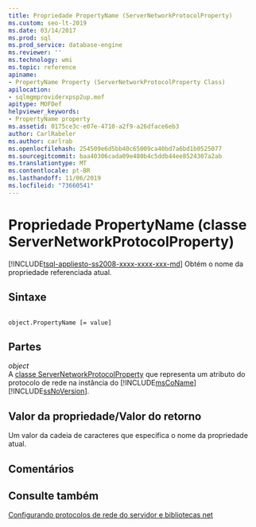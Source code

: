 ```yaml
---
title: Propriedade PropertyName (ServerNetworkProtocolProperty)
ms.custom: seo-lt-2019
ms.date: 03/14/2017
ms.prod: sql
ms.prod_service: database-engine
ms.reviewer: ''
ms.technology: wmi
ms.topic: reference
apiname:
- PropertyName Property (ServerNetworkProtocolProperty Class)
apilocation:
- sqlmgmproviderxpsp2up.mof
apitype: MOFDef
helpviewer_keywords:
- PropertyName property
ms.assetid: 0175ce3c-e07e-4710-a2f9-a26dface6eb3
author: CarlRabeler
ms.author: carlrab
ms.openlocfilehash: 254509e6d5bb40c65009ca40bd7a6bd1b0525077
ms.sourcegitcommit: baa40306cada09e480b4c5ddb44ee8524307a2ab
ms.translationtype: MT
ms.contentlocale: pt-BR
ms.lasthandoff: 11/06/2019
ms.locfileid: "73660541"
---
```

# <a name="propertyname-property-servernetworkprotocolproperty-class"></a>Propriedade PropertyName (classe ServerNetworkProtocolProperty)
[!INCLUDE[tsql-appliesto-ss2008-xxxx-xxxx-xxx-md](../../../includes/tsql-appliesto-ss2008-xxxx-xxxx-xxx-md.md)]
  Obtém o nome da propriedade referenciada atual.  
  
## <a name="syntax"></a>Sintaxe  
  
```  
  
object.PropertyName [= value]  
```  
  
## <a name="parts"></a>Partes  
 *object*  
 A [classe ServerNetworkProtocolProperty](../../../relational-databases/wmi-provider-configuration-classes/servernetworkprotocolproperty-class/servernetworkprotocolproperty-class.md) que representa um atributo do protocolo de rede na instância do [!INCLUDE[msCoName](../../../includes/msconame-md.md)] [!INCLUDE[ssNoVersion](../../../includes/ssnoversion-md.md)].  
  
## <a name="property-valuereturn-value"></a>Valor da propriedade/Valor do retorno  
 Um valor da cadeia de caracteres que especifica o nome da propriedade atual.  
  
## <a name="remarks"></a>Comentários  
  
## <a name="see-also"></a>Consulte também  
 [Configurando protocolos de rede do servidor e bibliotecas net](https://msdn.microsoft.com/library/ms177485\(v=sql.100\).aspx)  
  
  
